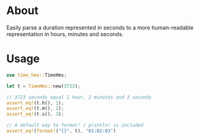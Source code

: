 # About

Easily parse a duration represented in seconds to a more 
human-readable representation in hours, minutes and seconds.

# Usage

```rust
use time_hms::TimeHms;

let t = TimeHms::new(3723);

// 3723 seconds equal 1 hour, 2 minutes and 3 seconds
assert_eq!(t.h(), 1);
assert_eq!(t.m(), 2);
assert_eq!(t.s(), 3);

// A default way to format! / println! is included
assert_eq!(format!("{}", t), "01:02:03")
```

